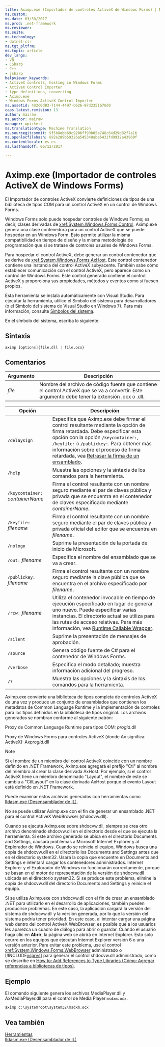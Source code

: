 ```yaml
---
title: Aximp.exe (Importador de controles ActiveX de Windows Forms) | Microsoft Docs
ms.custom: 
ms.date: 03/30/2017
ms.prod: .net-framework
ms.reviewer: 
ms.suite: 
ms.technology:
- dotnet-clr
ms.tgt_pltfrm: 
ms.topic: article
dev_langs:
- VB
- CSharp
- C++
- jsharp
helpviewer_keywords:
- ActiveX controls, hosting in Windows Forms
- ActiveX Control Importer
- type definitions, converting
- Aximp.exe
- Windows Forms ActiveX Control Importer
ms.assetid: 482c0d83-7144-4497-b626-87d2351b78d0
caps.latest.revision: 13
author: mairaw
ms.author: mairaw
manager: wpickett
ms.translationtype: Machine Translation
ms.sourcegitcommit: 9f5b8ebb69c9206ff90b05e748c64d29d82f7a16
ms.openlocfilehash: 892e289b59326a545348abe5432fd0932a43960f
ms.contentlocale: es-es
ms.lasthandoff: 06/12/2017

---
```

# <a name="aximpexe-windows-forms-activex-control-importer"></a>Aximp.exe (Importador de controles ActiveX de Windows Forms)
El Importador de controles ActiveX convierte definiciones de tipos de una biblioteca de tipos COM para un control ActiveX en un control de Windows Forms.  
  
 Windows Forms solo puede hospedar controles de Windows Forms; es decir, clases derivadas de <xref:System.Windows.Forms.Control>. Aximp.exe genera una clase contenedora para un control ActiveX que se puede hospedar en un Windows Form. Esto permite utilizar la misma compatibilidad en tiempo de diseño y la misma metodología de programación que si se tratase de controles usuales de Windows Forms.  
  
 Para hospedar el control ActiveX, debe generar un control contenedor que se derive de <xref:System.Windows.Forms.AxHost>. Este control contenedor contiene una instancia del control ActiveX subyacente. También sabe cómo establecer comunicación con el control ActiveX, pero aparece como un control de Windows Forms. Este control generado contiene el control ActiveX y proporciona sus propiedades, métodos y eventos como si fuesen propios.  
  
 Esta herramienta se instala automáticamente con Visual Studio. Para ejecutar la herramienta, utilice el Símbolo del sistema para desarrolladores (o el Símbolo del sistema de Visual Studio en Windows 7). Para más información, consulte [Símbolos del sistema](../../../docs/framework/tools/developer-command-prompt-for-vs.md).  
  
 En el símbolo del sistema, escriba lo siguiente:  
  
## <a name="syntax"></a>Sintaxis  
  
```  
aximp [options]{file.dll | file.ocx}  
```  
  
## <a name="remarks"></a>Comentarios  
  
|Argumento|Descripción|  
|--------------|-----------------|  
|*file*|Nombre del archivo de código fuente que contiene el control ActiveX que se va a convertir. Este argumento debe tener la extensión .ocx o .dll.|  
  
|Opción|Descripción|  
|------------|-----------------|  
|`/delaysign`|Especifica que Aximp.exe debe firmar el control resultante mediante la opción de firma retardada. Debe especificar esta opción con la opción `/keycontainer:`, `/keyfile:` o `/publickey:`. Para obtener más información sobre el proceso de firma retardada, vea [Retrasar la firma de un ensamblado](../../../docs/framework/app-domains/delay-sign-assembly.md).|  
|`/help`|Muestra las opciones y la sintaxis de los comandos para la herramienta.|  
|`/keycontainer:` *containerName*|Firma el control resultante con un nombre seguro mediante el par de claves pública y privada que se encuentra en el contenedor de claves especificado mediante *containerName*.|  
|`/keyfile:` *filename*|Firma el control resultante con un nombre seguro mediante el par de claves pública y privada oficial del editor que se encuentra en *filename*.|  
|`/nologo`|Suprime la presentación de la portada de inicio de Microsoft.|  
|`/out:` *filename*|Especifica el nombre del ensamblado que se va a crear.|  
|`/publickey:` *filename*|Firma el control resultante con un nombre seguro mediante la clave pública que se encuentra en el archivo especificado por *filename*.|  
|`/rcw:` *filename*|Utiliza el contenedor invocable en tiempo de ejecución especificado en lugar de generar uno nuevo. Puede especificar varias instancias. El directorio actual se utiliza para las rutas de acceso relativas. Para más información, vea [Runtime Callable Wrapper](../../../docs/framework/interop/runtime-callable-wrapper.md).|  
|`/silent`|Suprime la presentación de mensajes de aprobación.|  
|`/source`|Genera código fuente de C# para el contenedor de Windows Forms.|  
|`/verbose`|Especifica el modo detallado; muestra información adicional del progreso.|  
|`/?`|Muestra las opciones y la sintaxis de los comandos para la herramienta.|  
  
 Aximp.exe convierte una biblioteca de tipos completa de controles ActiveX de una vez y produce un conjunto de ensamblados que contienen los metadatos de Common Language Runtime y la implementación de controles para los tipos definidos en la biblioteca de tipos original. Los archivos generados se nombran conforme al siguiente patrón:  
  
 Proxy de Common Language Runtime para tipos COM: *progid*.dll  
  
 Proxy de Windows Forms para controles ActiveX (donde Ax significa ActiveX): Ax*progid*.dll  
  
> [!NOTE]
>  Si el nombre de un miembro del control ActiveX coincide con un nombre definido en .NET Framework, Aximp.exe agregará el prefijo "Ctl" al nombre del miembro al crear la clase derivada AxHost. Por ejemplo, si el control ActiveX tiene un miembro denominado "Layout", el nombre de este se cambia a "CtlLayout" en la clase derivada AxHost porque el evento Layout está definido en .NET Framework.  
  
 Puede examinar estos archivos generados con herramientas como [Ildasm.exe (Desensamblador de IL)](../../../docs/framework/tools/ildasm-exe-il-disassembler.md).  
  
 No se puede utilizar Aximp.exe con el fin de generar un ensamblado .NET para el control ActiveX WebBrowser (shdocvw.dll).  
  
 Cuando se ejecuta Aximp.exe sobre shdocvw.dll, siempre se crea otro archivo denominado shdocvw.dll en el directorio desde el que se ejecuta la herramienta. Si este archivo generado se ubica en el directorio Documents and Settings, causará problemas a Microsoft Internet Explorer y al Explorador de Windows. Cuando se reinicia el equipo, Windows busca una copia de shdocvw.dll en el directorio los Documents and Settings antes que en el directorio system32. Usará la copia que encuentre en Documents and Settings e intentará cargar los contenedores administrados. Internet Explorer y el Explorador de Windows no funcionarán correctamente, porque se basan en el motor de representación de la versión de shdocvw.dll ubicada en el directorio system32. Si se produce este problema, elimine la copia de shdocvw.dll del directorio Documents and Settings y reinicie el equipo.  
  
 Si se utiliza Aximp.exe con shdocvw.dll con el fin de crear un ensamblado .NET para utilizarlo en el desarrollo de aplicaciones, también pueden producirse problemas. En este caso, la aplicación cargará la versión del sistema de shdocvw.dll y la versión generada, por lo que la versión del sistema podría tener prioridad. En este caso, al intentar cargar una página web dentro del control ActiveX WebBrowser, es posible que a los usuarios les aparezca un cuadro de diálogo para abrir o guardar. Cuando el usuario haga clic en **Abrir**, la página web se abrirá en Internet Explorer. Esto solo ocurre en los equipos que ejecutan Internet Explorer versión 6 o una versión anterior. Para evitar este problema, use el control <xref:System.Windows.Forms.WebBrowser> administrado o [!INCLUDE[vsprvs](../../../includes/vsprvs-md.md)] para generar el control shdocvw.dll administrado, como se describe en [How to: Add References to Type Libraries (Cómo: Agregar referencias a bibliotecas de tipos)](../../../docs/framework/interop/how-to-add-references-to-type-libraries.md).  
  
## <a name="example"></a>Ejemplo  
 El comando siguiente genera los archivos MediaPlayer.dll y AxMediaPlayer.dll para el control de Media Player `msdxm.ocx`.  
  
```  
aximp c:\systemroot\system32\msdxm.ocx  
```  
  
## <a name="see-also"></a>Vea también  
 [Herramientas](../../../docs/framework/tools/index.md)   
 [Ildasm.exe (Desensamblador de IL)](../../../docs/framework/tools/ildasm-exe-il-disassembler.md)
